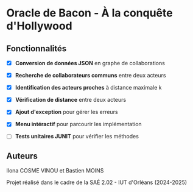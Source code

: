 # Oracle de Bacon - À la conquête d'Hollywood

## Fonctionnalités

- [X] **Conversion de données JSON** en graphe de collaborations
- [X] **Recherche de collaborateurs communs** entre deux acteurs
- [X] **Identification des acteurs proches** à distance maximale k
- [X] **Vérification de distance** entre deux acteurs
- [X] **Ajout d'exception** pour gérer les erreurs
- [X] **Menu intéractif** pour parcourir les implémentation
- [ ] **Tests unitaires JUNIT** pour vérifier les méthodes





## Auteurs

Ilona COSME VINOU et
Bastien MOINS

Projet réalisé dans le cadre de la SAÉ 2.02 - IUT d'Orléans (2024-2025)
